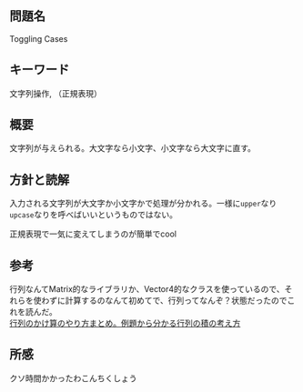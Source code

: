 ## 問題名
Toggling Cases
## キーワード
文字列操作, （正規表現）
## 概要
文字列が与えられる。大文字なら小文字、小文字なら大文字に直す。
## 方針と読解
入力される文字列が大文字か小文字かで処理が分かれる。一様に`upper`なり`upcase`なりを呼べばいいというものではない。

正規表現で一気に変えてしまうのが簡単でcool

## 参考
行列なんてMatrix的なライブラリか、Vector4的なクラスを使っているので、それらを使わずに計算するのなんて初めてで、行列ってなんぞ？状態だったのでこれを読んだ。  
[行列のかけ算のやり方まとめ。例題から分かる行列の積の考え方
](https://atarimae.biz/archives/23930#lmmn)

## 所感
クソ時間かかったわこんちくしょう